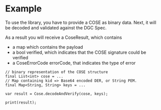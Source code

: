 # Example

To use the library, you have to provide a COSE as binary data.
Next, it will be decoded and validated against the DGC Spec.

As a result you will receive a CoseResult, which contains
 * a map which contains the payload
 * a bool verified, which indicates that the COSE signature could be verified
 * a CoseErrorCode errorCode, that indicates the type of error

```
// binary representation of the COSE structure
final List<int> cose = ...
// Map containing kid => Base64 encoded DER, or String PEM.
final Map<String, String> keys = ...

var result = Cose.decodeAndVerify(cose, keys);

print(result);

```
